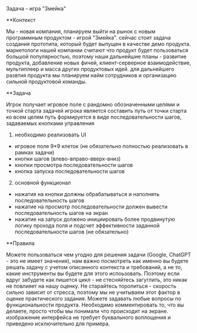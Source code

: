 Задача - игра "Змейка"

**Контекст

Мы - новая компания, планируем выйти на рынок с новым программным продуктом - игрой "Змейка". сейчас стоит задача создания прототипа, который будет выпущен в качестве демо продукта. маркетологи нашей компании считают что продукт будет пользоваться большой популярностью, поэтому наши дальнейшие планы - развитие продукта, добавление новых фичей, клиент-серверное взаимодействие, мультиплеер и масса других продуктовых идей. для дальнейшего развтия продукта мы планируем найм сотрудников и организацию сильной продуктовой команды.

**Задача

Игрок получает игровое поле с рандомно обозначенными целями и точкой старта
задачей игрока является составить путь от точки старта ко всем целям
путь формируется в виде последовательности шагов, задаваемых кнопками управления

1. необходимо реализовать UI

- игровое поле 9*9 клеток (не обязательно полностью реализовать в рамках задачи)
- кнопки шагов (влево-вправо-вверх-вниз)
- кнопки просмотра последовательности шагов
- кнопка запуска последовательности шагов

2. основной функционал

- нажатия на кнопки должны обрабатываться и наполнять последовательность шагов
- нажатие на просмотр последовательности должен вывести последовательность шагов на экран
- нажатие на запуск должено инициировать более продвинутую логику прохода поля и подсчет эффективности заданной последовательности шагов (не обязательно)


**Правила

Можете пользоваться чем угодно для решения задачи (Google, ChatGPT - это не имеет значения), нам важно посмотреть как именно вы будете решать задачу с учетом описанного контекста и требований, а не то, какие инструменты вы будете для этого испоьзовать. Поэтому если вдруг забудете как пишется цикл - не стесняйтесь загуглить, это никак не повлияет на нашу оценку.
Не старайтесь торопиться - скорость сильно зависит от стресса, поэтому мы не учитываем этот фактор в оценке практического задания.
Можете задавать любые вопросы по функциональности продукта.
Необходимо комментировать то, что вы делаете, просто чтобы мы понимали что происходит на экране.
изображение интерфейса не требует буквального воплощения и приведено исключительно для примера.





